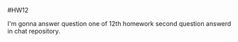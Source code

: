 
#HW12


I'm gonna answer question one of 12th homework
second question answerd in chat repository.

